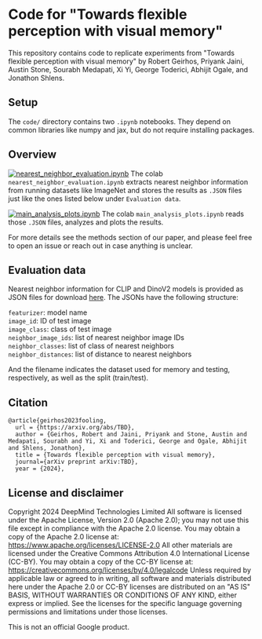 # Code for "Towards flexible perception with visual memory"

This repository contains code to replicate experiments from "Towards flexible
perception with visual memory" by Robert Geirhos, Priyank Jaini, Austin Stone,
Sourabh Medapati, Xi Yi, George Toderici, Abhijit Ogale, and Jonathon Shlens.

## Setup
The `code/` directory contains two `.ipynb` notebooks. They depend on common
libraries like numpy and jax, but do not require installing packages.

## Overview
[![nearest_neighbor_evaluation.ipynb](https://colab.research.google.com/assets/colab-badge.svg)](https://colab.research.google.com/github/google-deepmind/visual_memory/blob/master/code/nearest_neighbor_evaluation.ipynb) The colab `nearest_neighbor_evaluation.ipynb` extracts nearest neighbor information from
running datasets like ImageNet and stores the results as `.JSON` files just like the ones listed below under `Evaluation data`.

[![main_analysis_plots.ipynb](https://colab.research.google.com/assets/colab-badge.svg)](https://colab.research.google.com/github/google-deepmind/visual_memory/blob/master/code/main_analysis_plots.ipynb) The colab `main_analysis_plots.ipynb` reads those `.JSON` files, analyzes and plots the results.

For more details see the methods section of our paper, and please feel free to
open an issue or reach out in case anything is unclear.

## Evaluation data
Nearest neighbor information for CLIP and DinoV2 models is provided as JSON files for download [here](https://console.cloud.google.com/storage/browser/visual_memory_v01). The JSONs have the following structure:

`featurizer`: model name<br>
`image_id`: ID of test image<br>
`image_class`: class of test image<br>
`neighbor_image_ids`: list of nearest neighbor image IDs<br>
`neighbor_classes`: list of class of nearest neighbors<br>
`neighbor_distances`: list of distance to nearest neighbors<br>

And the filename indicates the dataset used for memory and testing, respectively, as well as the split (train/test).

## Citation
```
@article{geirhos2023fooling,
  url = {https://arxiv.org/abs/TBD},
  author = {Geirhos, Robert and Jaini, Priyank and Stone, Austin and Medapati, Sourabh and Yi, Xi and Toderici, George and Ogale, Abhijit and Shlens, Jonathon},
  title = {Towards flexible perception with visual memory},
  journal={arXiv preprint arXiv:TBD},
  year = {2024},
```

## License and disclaimer
Copyright 2024 DeepMind Technologies Limited
All software is licensed under the Apache License, Version 2.0 (Apache 2.0);
you may not use this file except in compliance with the Apache 2.0 license.
You may obtain a copy of the Apache 2.0 license at:
https://www.apache.org/licenses/LICENSE-2.0
All other materials are licensed under the Creative Commons Attribution 4.0
International License (CC-BY). You may obtain a copy of the CC-BY license at:
https://creativecommons.org/licenses/by/4.0/legalcode
Unless required by applicable law or agreed to in writing, all software and
materials distributed here under the Apache 2.0 or CC-BY licenses are
distributed on an "AS IS" BASIS, WITHOUT WARRANTIES OR CONDITIONS OF ANY KIND,
either express or implied. See the licenses for the specific language governing
permissions and limitations under those licenses.

This is not an official Google product.

